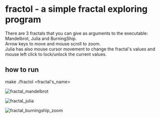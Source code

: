 # fractol - a simple fractal exploring program
There are 3 fractals that you can give as arguments to the executable: Mandelbrot, Julia and BurningShip.\
Arrow keys to move and mouse scroll to zoom.\
Julia has also mouse cursor movement to change the fractal's values and mouse left click to lock/unlock the current values.

## how to run
make
./fractol <fractal's_name>

![fractal_mandelbrot](https://github.com/reneaho/fractol/assets/22603820/41f9c7e9-1fae-4414-b454-736e4281d72f)

![fractal_julia](https://github.com/reneaho/fractol/assets/22603820/966190f8-0a11-4e37-8bcd-752ba8c10f9e)

![fractal_burningship_zoom](https://github.com/reneaho/fractol/assets/22603820/eceb5566-51cf-4ca0-ba08-397f0cebe2fa)


